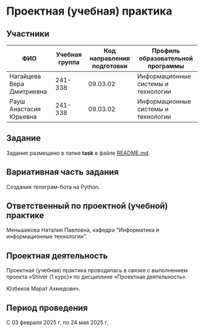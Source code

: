 # Проектная (учебная) практика
 
 ## Участники
 
 | ФИО | Учебная группа | Код направления подготовки | Профиль образовательной программы |
 |-|-|-|-|
 | Нагайцева Вера Дмитриевна | 241-338 | 09.03.02 | Информационные системы и технологии |
 | Рауш Анастасия Юрьевна | 241-338 | 09.03.02 | Информационные системы и технологии |
 
 ## Задание
 
 Задание размещено в папке **task** в файле [README.md](task/README.md).
 
 ## Вариативная часть задания
 
 Создания телеграм-бота на Python.
 
 ## Ответственный по проектной (учебной) практике
 
 Меньшикова Наталия Павловна, кафедра "Информатика и информационные технологии".
 
 ## Проектная деятельность
 
 Проектная (учебная) практика проводилась в связке с выполнением проекта «Shiver (1 курс)» по дисциплине «Проектная деятельность».
 
 Юзбеков Марат Ахмедович.
 
 ## Период проведения
 
 С 03 февраля 2025 г. по 24 мая 2025 г.
